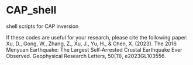 # CAP_shell
shell scripts for CAP inversion

If these codes are useful for your research, please cite the following paper:
Xu, D., Gong, W., Zhang, Z., Xu, J., Yu, H., & Chen, X. (2023). The 2016 Menyuan Earthquake: The Largest Self‐Arrested Crustal Earthquake Ever Observed. Geophysical Research Letters, 50(11), e2023GL103556.
